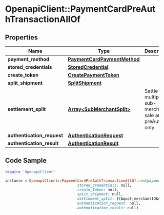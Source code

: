 # OpenapiClient::PaymentCardPreAuthTransactionAllOf

## Properties

Name | Type | Description | Notes
------------ | ------------- | ------------- | -------------
**payment_method** | [**PaymentCardPaymentMethod**](PaymentCardPaymentMethod.md) |  | 
**stored_credentials** | [**StoredCredential**](StoredCredential.md) |  | [optional] 
**create_token** | [**CreatePaymentToken**](CreatePaymentToken.md) |  | [optional] 
**split_shipment** | [**SplitShipment**](SplitShipment.md) |  | [optional] 
**settlement_split** | [**Array&lt;SubMerchantSplit&gt;**](SubMerchantSplit.md) | Settle with multiple sub-merchants, sale and preAuth only. | [optional] 
**authentication_request** | [**AuthenticationRequest**](AuthenticationRequest.md) |  | [optional] 
**authentication_result** | [**AuthenticationResult**](AuthenticationResult.md) |  | [optional] 

## Code Sample

```ruby
require 'OpenapiClient'

instance = OpenapiClient::PaymentCardPreAuthTransactionAllOf.new(payment_method: null,
                                 stored_credentials: null,
                                 create_token: null,
                                 split_shipment: null,
                                 settlement_split: [{&quot;merchantID&quot;:&quot;100000001&quot;,&quot;amount&quot;:25.06},{&quot;merchantID&quot;:&quot;100000002&quot;,&quot;amount&quot;:15.07}],
                                 authentication_request: null,
                                 authentication_result: null)
```


